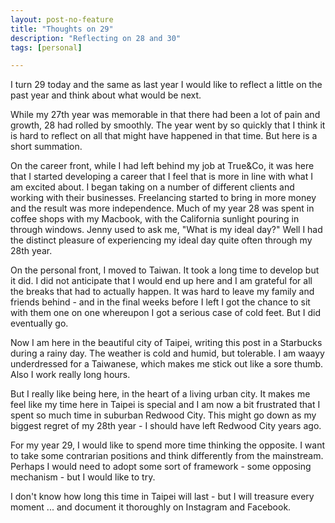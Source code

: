 ```yaml
---
layout: post-no-feature
title: "Thoughts on 29"
description: "Reflecting on 28 and 30"
tags: [personal]

---
```


I turn 29 today and the same as last year I would like to reflect a little on the past year and think about what would be next. 

While my 27th year was memorable in that there had been a lot of pain and growth, 28 had rolled by smoothly. The year went by so quickly that I think it is hard to reflect on all that might have happened in that time. But here is a short summation. 

On the career front, while I had left behind my job at True&Co, it was here that I started developing a career that I feel that is more in line with what I am excited about. I began taking on a number of different clients and working with their businesses. Freelancing started to bring in more money and the result was more independence. Much of my year 28 was spent in coffee shops with my Macbook, with the California sunlight pouring in through windows. Jenny used to ask me, "What is my ideal day?" Well I had the distinct pleasure of experiencing my ideal day quite often through my 28th year. 

On the personal front, I moved to Taiwan. It took a long time to develop but it did. I did not anticipate that I would end up here and I am grateful for all the breaks that had to actually happen. It was hard to leave my family and friends behind - and in the final weeks before I left I got the chance to sit with them one on one whereupon I got a serious case of cold feet. But I did eventually go. 

Now I am here in the beautiful city of Taipei, writing this post in a Starbucks during a rainy day. The weather is cold and humid, but tolerable. I am waayy underdressed for a Taiwanese, which makes me stick out like a sore thumb. Also I work really long hours. 

But I really like being here, in the heart of a living urban city. It makes me feel like my time here in Taipei is special and I am now a bit frustrated that I spent so much time in suburban Redwood City. This might go down as my biggest regret of my 28th year - I should have left Redwood City years ago. 

For my year 29, I would like to spend more time thinking the opposite. I want to take some contrarian positions and think differently from the mainstream. Perhaps I would need to adopt some sort of framework - some opposing mechanism - but I would like to try. 

I don't know how long this time in Taipei will last - but I will treasure every moment ... and document it thoroughly on Instagram and Facebook. 
